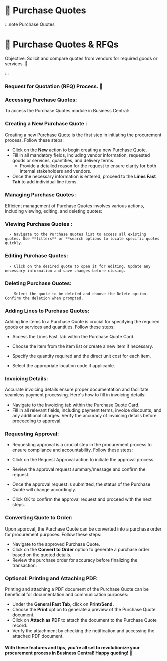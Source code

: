 #  🛒 Purchase Quotes

:::note Purchase Quotes
<div class="container">
    <div class="custom-note">
        <h1>🛒 Purchase Quotes & RFQs</h1>
        <p>Objective: Solicit and compare quotes from vendors for required goods or services. 🚀</p>
    </div>
</div>
:::

### Request for Quotation (RFQ) Process. 📝 
### Accessing Purchase Quotes:
To access the Purchase Quotes module in Business Central:

### Creating a New Purchase Quote :
Creating a new Purchase Quote is the first step in initiating the procurement process. Follow these steps:
- Click on the **New** action to begin creating a new Purchase Quote.
- Fill in all mandatory fields, including vendor information, requested goods or services, quantities, and delivery terms.
   - Provide a detailed reason for the request to ensure clarity for both internal stakeholders and vendors.
- Once the necessary information is entered, proceed to the **Lines Fast Tab** to add individual line items.

### Managing Purchase Quotes :
Efficient management of Purchase Quotes involves various actions, including viewing, editing, and deleting quotes:

   ### Viewing Purchase Quotes : 
      - Navigate to the Purchase Quotes list to access all existing quotes. Use **filters** or **search options to locate specific quotes quickly.
   ### Editing Purchase Quotes: 
      - Click on the desired quote to open it for editing. Update any necessary information and save changes before closing.

   ### Deleting Purchase Quotes: 
      - Select the quote to be deleted and choose the Delete option. Confirm the deletion when prompted.

### Adding Lines to Purchase Quotes:
Adding line items to a Purchase Quote is crucial for specifying the required goods or services and quantities. Follow these steps:

- Access the Lines Fast Tab within the Purchase Quote Card.

- Choose the item from the item list or create a new item if necessary.

- Specify the quantity required and the direct unit cost for each item.

- Select the appropriate location code if applicable.

### Invoicing Details:
Accurate invoicing details ensure proper documentation and facilitate seamless payment processing. Here's how to fill in invoicing details:

- Navigate to the Invoicing tab within the Purchase Quote Card.
- Fill in all relevant fields, including payment terms, invoice discounts, and any additional charges.
Verify the accuracy of invoicing details before proceeding to approval.

### Requesting Approval:
- Requesting approval is a crucial step in the procurement process to ensure compliance and accountability. Follow these steps:

- Click on the Request Approval action to initiate the approval process.
- Review the approval request summary/message and confirm the request.
- Once the approval request is submitted, the status of the Purchase Quote will change accordingly.
- Click OK to confirm the approval request and proceed with the next steps.

### **Converting Quote to Order:**
Upon approval, the Purchase Quote can be converted into a purchase order for procurement purposes. Follow these steps:

- Navigate to the approved Purchase Quote.
- Click on the **Convert to Order** option to generate a purchase order based on the quoted details.
- Review the purchase order for accuracy before finalizing the transaction.

### Optional: Printing and Attaching PDF:
Printing and attaching a PDF document of the Purchase Quote can be beneficial for documentation and communication purposes:

- Under the **General Fast Tab**, click on **Print/Send.**
- Choose the **Print** option to generate a preview of the Purchase Quote document.
- Click on **Attach as PDF** to attach the document to the Purchase Quote record.
- Verify the attachment by checking the notification and accessing the attached PDF document.

#### **With these features and tips, you're all set to revolutionize your procurement process in Business Central! Happy quoting! 🚀**